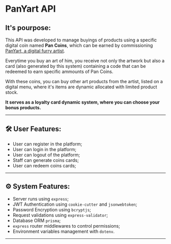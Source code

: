 # PanYart API

## It's pourpose:

This API was developed to manage buyings of products using a specific digital coin named **Pan Coins**, which can be earned by commissioning <a href="panyart.studio" target="_blank">PanYart, a digital furry artist</a>.

Everytime you buy an art of him, you receive not only the artwork but also a card (also generated by this system) containing a code that can be redeemed to earn specific ammounts of Pan Coins.

With these coins, you can buy other art products from the artist, listed on a digital menu, where it's items are dynamic allocated with limited product stock.

**It serves as a loyalty card dynamic system, where you can choose your bonus products.**

---

## 🛠️ User Features:

- User can register in the platform;
- User can login in the platform;
- User can logout of the platform;
- Staff can generate coins cards;
- User can redeem coins cards;

---

## ⚙️ System Features:

- Server runs using `express`;
- JWT Authentication using `cookie-cutter` and `jsonwebtoken`;
- Password Encryption using `bcryptjs`;
- Request validations using `express-validator`;
- Database ORM `prisma`;
- `express` router middlewares to control permissions;
- Environment variables management with `dotenv`.
--- 
